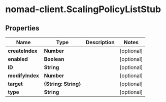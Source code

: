# nomad-client.ScalingPolicyListStub

## Properties

Name | Type | Description | Notes
------------ | ------------- | ------------- | -------------
**createIndex** | **Number** |  | [optional] 
**enabled** | **Boolean** |  | [optional] 
**ID** | **String** |  | [optional] 
**modifyIndex** | **Number** |  | [optional] 
**target** | **{String: String}** |  | [optional] 
**type** | **String** |  | [optional] 


